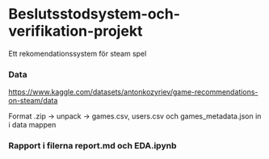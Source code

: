 # Beslutsstodsystem-och-verifikation-projekt

Ett rekomendationssystem för steam spel

### Data

https://www.kaggle.com/datasets/antonkozyriev/game-recommendations-on-steam/data

Format .zip -> unpack -> games.csv, users.csv och games_metadata.json in i data mappen

### Rapport i filerna report.md och EDA.ipynb
